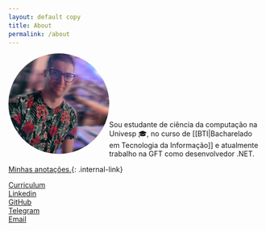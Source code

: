 ```yaml
---
layout: default copy
title: About
permalink: /about
---
```

<head>
    <script src="https://kit.fontawesome.com/2635e42ccc.js" crossorigin="anonymous"></script>
    <link rel="stylesheet" href="https://cdn.jsdelivr.net/gh/devicons/devicon@v2.15.1/devicon.min.css">
</head>

<div style="padding-botton: 30px;">
    <img src="/assets/photo-profile.jpg" style="border-radius: 50%;" width="200" align="left">
</div> <br><br><br><br><br><br><br>

Sou estudante de ciência da computação na Univesp 🎓, no curso de [[BTI|Bacharelado em Tecnologia da Informação]] e atualmente trabalho na GFT como desenvolvedor .NET. <br>

<i class="fa fa-archive" aria-hidden="true"></i> [Minhas anotações.](/MOC){: .internal-link} <br>

<!-- https://devicon.dev -->
<!-- https://fontawesome.com/v4/icons/ -->

<i class="fa fa-id-card" aria-hidden="true"></i> <a class="link-copyright" target="_blank" href="#">Curriculum</a> <br> <i class="fa fa-linkedin-square" aria-hidden="true"></i> <a class="link-copyright" target="_blank" href="https://www.linkedin.com/in/gio-bon/">Linkedin</a> <br> <i class="fa fa-github" aria-hidden="true"></i> <a class="link-copyright" target="_blank" href="https://github.com/gio-bon">GitHub</a> <br> <i class="fa fa-telegram" aria-hidden="true"></i> <a class="link-copyright" target="_blank" href="https://t.me/giobon">Telegram</a> <br> <i class="fa fa-envelope" aria-hidden="true"></i> <a class="link-copyright" target="_blank" href="mailto:injuriae@gmail.com?subject=Visitei20%seu20%site,20%sou20%...">Email</a>